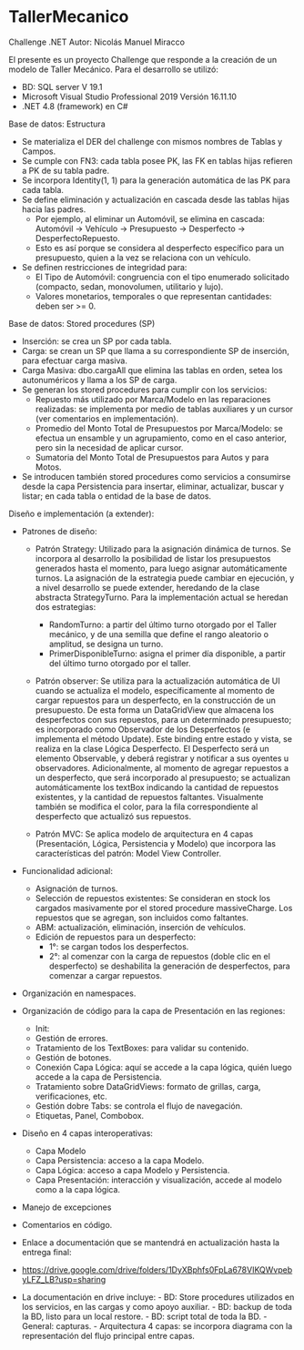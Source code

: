 # TallerMecanico
Challenge .NET 
Autor: Nicolás Manuel Miracco

El presente es un proyecto Challenge que responde a la creación de un modelo de Taller Mecánico.
Para el desarrollo se utilizó: 

- BD: SQL server V 19.1
- Microsoft Visual Studio Professional 2019 Versión 16.11.10 
- .NET 4.8 (framework) en C#

Base de datos: Estructura

- Se materializa el DER del challenge con mismos nombres de Tablas y Campos.
- Se cumple con FN3: cada tabla posee PK, las FK en tablas hijas refieren a PK de su tabla padre.
- Se incorpora Identity(1, 1) para la generación automática de las PK para cada tabla.
- Se define eliminación y actualización en cascada desde las tablas hijas hacia las padres.
  - Por ejemplo, al eliminar un Automóvil, se elimina en cascada: Automóvil -> Vehículo -> Presupuesto -> Desperfecto -> 
    DesperfectoRepuesto.
  - Esto es así porque se considera al desperfecto específico para un presupuesto, quien a la vez se relaciona con un vehículo.
- Se definen restricciones de integridad para:
  - El Tipo de Automóvil: congruencia con el tipo enumerado solicitado (compacto, sedan, monovolumen, utilitario y lujo).
  - Valores monetarios, temporales o que representan cantidades: deben ser >= 0.

Base de datos: Stored procedures (SP)

- Inserción: se crea un SP por cada tabla.
- Carga: se crean un SP que llama a su correspondiente SP de inserción, para efectuar carga masiva.
- Carga Masiva: dbo.cargaAll que elimina las tablas en orden, setea los autonuméricos y llama a los SP de carga.
- Se generan los stored procedures para cumplir con los servicios:
    -  Repuesto más utilizado por Marca/Modelo en las reparaciones realizadas: se implementa por medio de tablas auxiliares y un cursor (ver comentarios en implementación).
    -  Promedio del Monto Total de Presupuestos por Marca/Modelo: se efectua un ensamble y un agrupamiento, como en el caso anterior, pero sin la necesidad de aplicar cursor.
    -  Sumatoria del Monto Total de Presupuestos para Autos y para Motos.
- Se introducen también stored procedures como servicios a consumirse desde la capa Persistencia para insertar, eliminar, actualizar, buscar y listar; en cada tabla o entidad de la base de datos.

Diseño e implementación (a extender): 

- Patrones de diseño:
  
    - Patrón Strategy:
      Utilizado para la asignación dinámica de turnos. Se incorpora al desarrollo la posibilidad de listar los presupuestos generados hasta el momento, para luego asignar automáticamente turnos.
      La asignación de la estrategia puede cambiar en ejecución, y a nivel desarrollo se puede extender, heredando de la clase abstracta StrategyTurno.
      Para la implementación actual se heredan dos estrategias:
        -  RandomTurno: a partir del último turno otorgado por el Taller mecánico, y de una semilla que define el rango aleatorio o amplitud, se designa un turno.
        -  PrimerDisponibleTurno: asigna el primer día disponible, a partir del último turno otorgado por el taller.
  
    -  Patrón observer:
       Se utiliza para la actualización automática de UI cuando se actualiza el modelo, específicamente al momento de cargar repuestos para un desperfecto, en la construcción de un presupuesto.
       De esta forma un DataGridView que almacena los desperfectos con sus repuestos, para un determinado presupuesto; es incorporado como Observador de los Desperfectos (e implementa el método Update).
       Este binding entre estado y vista, se realiza en la clase Lógica Desperfecto. El Desperfecto será un elemento Observable, y deberá registrar y notificar a sus oyentes u observadores.
       Adicionalmente, al momento de agregar repuestos a un desperfecto, que será incorporado al presupuesto; se actualizan automáticamente los textBox indicando la cantidad de repuestos existentes, y la cantidad de repuestos faltantes.
       Visualmente también se modifica el color, para la fila correspondiente al desperfecto que actualizó sus repuestos.
       
    -  Patrón MVC:
       Se aplica modelo de arquitectura en 4 capas (Presentación, Lógica, Persistencia y Modelo) que incorpora las características del patrón: Model View Controller.       
       
-  Funcionalidad adicional:
    -  Asignación de turnos.
    -  Selección de repuestos existentes:
         Se consideran en stock los cargados masivamente por el stored procedure massiveCharge.
         Los repuestos que se agregan, son incluidos como faltantes.
    - ABM: actualización, eliminación, inserción de vehículos.
    - Edición de repuestos para un desperfecto:
      -  1°: se cargan todos los desperfectos.
      -  2°: al comenzar con la carga de repuestos (doble clic en el desperfecto) se deshabilita la generación de desperfectos, para comenzar a cargar repuestos.

- Organización en namespaces.
- Organización de código para la capa de Presentación en las regiones:
  -  Init:
  -  Gestión de errores.
  -  Tratamiento de los TextBoxes: para validar su contenido.
  -  Gestión de botones.
  -  Conexión Capa Lógica: aquí se accede a la capa lógica, quién luego accede a la capa de Persistencia.
  -  Tratamiento sobre DataGridViews: formato de grillas, carga, verificaciones, etc.
  -  Gestión dobre Tabs: se controla el flujo de navegación.
  -  Etiquetas, Panel, Combobox.

- Diseño en 4 capas interoperativas:
  -  Capa Modelo
  -  Capa Persistencia: acceso a la capa Modelo.
  -  Capa Lógica: acceso a capa Modelo y Persistencia.
  -  Capa Presentación: interacción y visualización, accede al modelo como a la capa lógica.  

- Manejo de excepciones
 
- Comentarios en código.

-  Enlace a documentación que se mantendrá en actualización hasta la entrega final:

  -  https://drive.google.com/drive/folders/1DyXBphfs0FpLa678VIKQWvpebyLFZ_LB?usp=sharing

  -  La documentación en drive incluye: 
    - BD: Store procedures utilizados en los servicios, en las cargas y como apoyo auxiliar.
    - BD: backup de toda la BD, listo para un local restore.
    - BD: script total de toda la BD.
    - General: capturas.
    - Arquitectura 4 capas: se incorpora diagrama con la representación del flujo principal entre capas.

